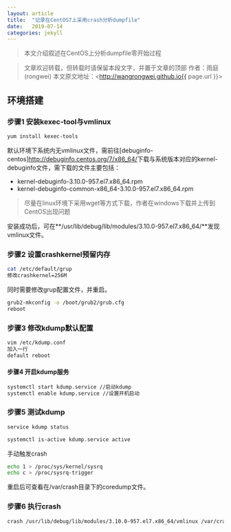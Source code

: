 ```yaml
---
layout: article
title:  "记录在CentOS7上采用crash分析dumpfile"
date:   2019-07-14
categories: jekyll
---
```


> 本文介绍叙述在CentOS上分析dumpfile零开始过程

> 文章欢迎转载，但转载时请保留本段文字，并置于文章的顶部
> 作者：雨庭(rongwei)
> 本文原文地址：<http://wangrongwei.github.io{{ page.url }}>

## 环境搭建

### 步骤1 安装kexec-tool与vmlinux

```bash
yum install kexec-tools

```

默认环境下系统内无vmlinux文件，需前往[debuginfo-centos]<http://debuginfo.centos.org/7/x86_64/>下载与系统版本对应的kernel-debuginfo文件，需下载的文件主要包括：

- kernel-debuginfo-3.10.0-957.el7.x86_64.rpm
- kernel-debuginfo-common-x86_64-3.10.0-957.el7.x86_64.rpm

>尽量在linux环境下采用wget等方式下载，作者在windows下载并上传到CentOS出现问题

安装成功后，可在**/usr/lib/debug/lib/modules/3.10.0-957.el7.x86_64/**发现vmlinux文件。

### 步骤2 设置crashkernel预留内存

```bash
cat /etc/default/grup
修改crashkernel=256M
```
同时需要修改grup配置文件，并重启。

```bash
grub2-mkconfig -o /boot/grub2/grub.cfg
reboot
```

### 步骤3 修改kdump默认配置

```bash
vim /etc/kdump.conf
加入一行
default reboot
```

#### 步骤4 开启kdump服务

```bash
systemctl start kdump.service //启动kdump
systemctl enable kdump.service //设置开机启动
```

### 步骤5 测试kdump

```bash
service kdump status

systemctl is-active kdump.service active

```

手动触发crash

```bash
echo 1 > /proc/sys/kernel/sysrq
echo c > /proc/sysrq-trigger
```

重启后可查看在/var/crash目录下的coredump文件。

### 步骤6 执行crash

```bash
crash /usr/lib/debug/lib/modules/3.10.0-957.el7.x86_64/vmlinux /var/crash/127.0.0.1-2019-07-13-11\:49\:43/vmcore
```
